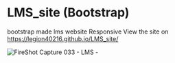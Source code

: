 # LMS_site (Bootstrap)
bootstrap made lms website Responsive
View the site on https://legion40216.github.io/LMS_site/

![FireShot Capture 033 - LMS - ](https://user-images.githubusercontent.com/47054385/154867714-cf175c3f-c3a4-4d36-9a3a-e86476904c3a.png)
